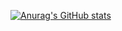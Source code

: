 [![Anurag's GitHub stats](https://github-readme-stats.vercel.app/api?username=GoodWillHunting11)](https://github.com/anuraghazra/github-readme-stats)

